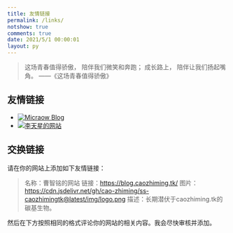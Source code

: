 ```yaml
---
title: 友情链接
permalink: /links/
notshow: true
comments: true
date: 2021/5/1 00:00:01
layout: py
---
```


> 这场青春值得骄傲，
> 陪伴我们微笑和奔跑；
>成长路上，
>陪伴让我们扬起嘴角。
>      ——《这场青春值得骄傲》

## 友情链接

<!-- more -->

- [![Micraow Blog](https://cdn.jsdelivr.net/gh/Micraow/pics/favicon.png)](https://msblog.ml "Micraow Blog")
- [![李天星的网站](https://ss.caozhiming.tk//img//litianxing-logo.png)](http://82.156.235.117 "李天星的网站")

## 交换链接

请在你的网站上添加如下友情链接：

> 名称：曹智铭的网站
> 链接：https://blog.caozhiming.tk/
> 图片：https://cdn.jsdelivr.net/gh/cao-zhiming/ss-caozhimingtk@latest/img/logo.png
> 描述：长期潜伏于caozhiming.tk的碳基生物。

然后在下方按照相同的格式评论你的网站的相关内容。我会尽快审核并添加。